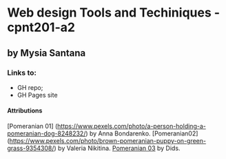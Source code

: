 #  Web design Tools and Techiniques - cpnt201-a2
## by Mysia Santana

### Links to:
* GH repo;
* GH Pages site



#### Attributions 
[Pomeranian 01] (https://www.pexels.com/photo/a-person-holding-a-pomeranian-dog-8248232/) by Anna Bondarenko.
[Pomeranian02] (https://www.pexels.com/photo/brown-pomeranian-puppy-on-green-grass-9354308/) by Valeria Nikitina.
[Pomeranian 03](https://www.pexels.com/photo/photo-of-a-white-pomeranian-puppy-2694561/) by Dids.


